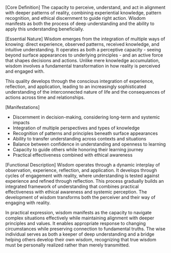 [Core Definition]
The capacity to perceive, understand, and act in alignment with deeper patterns of reality, combining experiential knowledge, pattern recognition, and ethical discernment to guide right action. Wisdom manifests as both the process of deep understanding and the ability to apply this understanding beneficially.

[Essential Nature]
Wisdom emerges from the integration of multiple ways of knowing: direct experience, observed patterns, received knowledge, and intuitive understanding. It operates as both a perceptive capacity - seeing beyond surface appearances to underlying principles - and an active force that shapes decisions and actions. Unlike mere knowledge accumulation, wisdom involves a fundamental transformation in how reality is perceived and engaged with.

This quality develops through the conscious integration of experience, reflection, and application, leading to an increasingly sophisticated understanding of the interconnected nature of life and the consequences of actions across time and relationships.

[Manifestations]
- Discernment in decision-making, considering long-term and systemic impacts
- Integration of multiple perspectives and types of knowledge
- Recognition of patterns and principles beneath surface appearances
- Ability to transfer understanding across contexts and situations
- Balance between confidence in understanding and openness to learning
- Capacity to guide others while honoring their learning journey
- Practical effectiveness combined with ethical awareness

[Functional Description]
Wisdom operates through a dynamic interplay of observation, experience, reflection, and application. It develops through cycles of engagement with reality, where understanding is tested against experience and refined through reflection. This process gradually builds an integrated framework of understanding that combines practical effectiveness with ethical awareness and systemic perception. The development of wisdom transforms both the perceiver and their way of engaging with reality.

In practical expression, wisdom manifests as the capacity to navigate complex situations effectively while maintaining alignment with deeper principles and values. It enables appropriate response to changing circumstances while preserving connection to fundamental truths. The wise individual serves as both a keeper of deep understanding and a bridge helping others develop their own wisdom, recognizing that true wisdom must be personally realized rather than merely transmitted.